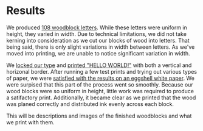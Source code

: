 # Results


We produced [108 woodblock letters](media/blocks.jpg). While these letters were uniform in height, they varied in width. Due to technical limitations, we did not take kerning into consideration as we cut our blocks of wood into letters. That being said, there is only slight variations in width between letters. As we've moved into printing, we are unable to notice significant variation in width.

We [locked our type](media/locked.jpg) and [printed "HELLO WORLD!"](media/printing.jpg) with both a vertical and horizonal border. After running a few test prints and trying out various types of paper, we were [satisfied with the results on an eggshell white paper](media/prints.jpg). We were surpised that this part of the process went so smoothly. Because our wood blocks were so uniform in height, little work was required to produce a satifactory print. Additionally, it became clear as we printed that the wood was planed correctly and distributed ink evenly across each block. 


This will be descriptions and images of the finished woodblocks and what we print with them. 

